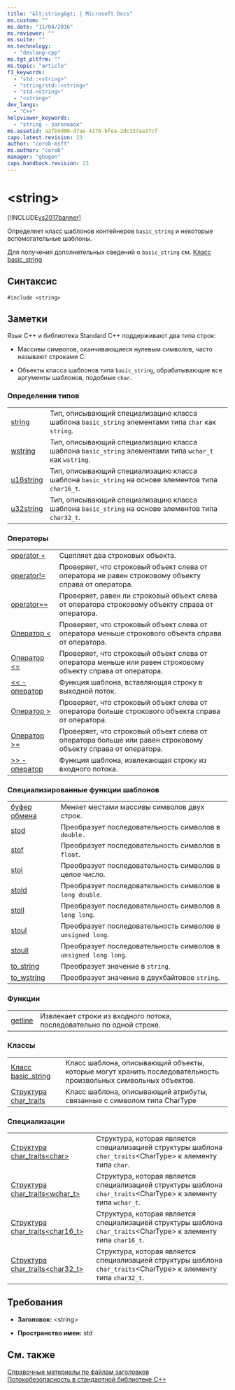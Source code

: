 ```yaml
---
title: "&lt;string&gt; | Microsoft Docs"
ms.custom: ""
ms.date: "11/04/2016"
ms.reviewer: ""
ms.suite: ""
ms.technology: 
  - "devlang-cpp"
ms.tgt_pltfrm: ""
ms.topic: "article"
f1_keywords: 
  - "std::<string>"
  - "string/std::<string>"
  - "std.<string>"
  - "<string>"
dev_langs: 
  - "C++"
helpviewer_keywords: 
  - "string - заголовок"
ms.assetid: a2fb9d00-d7ae-4170-bfea-2dc337aa37cf
caps.latest.revision: 23
author: "corob-msft"
ms.author: "corob"
manager: "ghogen"
caps.handback.revision: 23
---
```

# &lt;string&gt;
[!INCLUDE[vs2017banner](../assembler/inline/includes/vs2017banner.md)]

Определяет класс шаблонов контейнеров `basic_string` и некоторые вспомогательные шаблоны.  
  
 Для получения дополнительных сведений о `basic_string` см. [Класс basic\_string](../standard-library/basic-string-class.md)  
  
## Синтаксис  
  
```  
#include <string>  
```  
  
## Заметки  
 Язык C\+\+ и библиотека Standard C\+\+ поддерживают два типа строк:  
  
-   Массивы символов, оканчивающиеся нулевым символов, часто называют строками C.  
  
-   Объекты класса шаблонов типа `basic_string`, обрабатывающие все аргументы шаблонов, подобные `char`.  
  
### Определения типов  
  
|||  
|-|-|  
|[string](../Topic/string%20\(C++%20STL%20%3Cstring%3E\).md)|Тип, описывающий специализацию класса шаблона `basic_string` элементами типа `char` как `string`.|  
|[wstring](../Topic/wstring.md)|Тип, описывающий специализацию класса шаблона `basic_string` элементами типа `wchar_t` как `wstring`.|  
|[u16string](../Topic/u16string.md)|Тип, описывающий специализацию класса шаблона `basic_string` на основе элементов типа `char16_t`.|  
|[u32string](../Topic/u32string.md)|Тип, описывающий специализацию класса шаблона `basic_string` на основе элементов типа `char32_t`.|  
  
### Операторы  
  
|||  
|-|-|  
|[operator \+](../Topic/operator+%20\(%3Cstring%3E\).md)|Сцепляет два строковых объекта.|  
|[operator\!\=](../Topic/operator!=%20\(%3Cstring%3E\).md)|Проверяет, что строковый объект слева от оператора не равен строковому объекту справа от оператора.|  
|[operator\=\=](../Topic/operator==%20\(%3Cstring%3E\).md)|Проверяет, равен ли строковый объект слева от оператора строковому объекту справа от оператора.|  
|[Оператор \<](../Topic/operator%3C%20\(%3Cstring%3E\).md)|Проверяет, что строковый объект слева от оператора меньше строкового объекта справа от оператора.|  
|[Оператор \<\=](../Topic/operator%3C=%20\(in%20%3Cstring%3E\).md)|Проверяет, что строковый объект слева от оператора меньше или равен строковому объекту справа от оператора.|  
|[\<\< \- оператор](../Topic/operator%3C%3C%20\(%3Cstring%3E\).md)|Функция шаблона, вставляющая строку в выходной поток.|  
|[Оператор \>](../Topic/operator%3E%20\(%3Cstring%3E\).md)|Проверяет, что строковый объект слева от оператора больше строкового объекта справа от оператора.|  
|[Оператор \>\=](../Topic/operator%3E=%20\(%3Cstring%3E\).md)|Проверяет, что строковый объект слева от оператора больше или равен строковому объекту справа от оператора.|  
|[\>\> \- оператор](../Topic/operator%3E%3E%20\(%3Cstring%3E\).md)|Функция шаблона, извлекающая строку из входного потока.|  
  
### Специализированные функции шаблонов  
  
|||  
|-|-|  
|[буфер обмена](../Topic/swap%20\(C++%20STL%20%3Cstring%3E\).md)|Меняет местами массивы символов двух строк.|  
|[stod](../Topic/stod.md)|Преобразует последовательность символов в `double.`|  
|[stof](../Topic/stof.md)|Преобразует последовательность символов в `float`.|  
|[stoi](../Topic/stoi.md)|Преобразует последовательность символов в целое число.|  
|[stold](../Topic/stold.md)|Преобразует последовательность символов в `long double`.|  
|[stoll](../Topic/stoll.md)|Преобразует последовательность символов в `long long`.|  
|[stoul](../Topic/stoul.md)|Преобразует последовательность символов в `unsigned long`.|  
|[stoull](../Topic/stoull.md)|Преобразует последовательность символов в `unsigned long long`.|  
|[to\_string](../Topic/to_string.md)|Преобразует значение в `string`.|  
|[to\_wstring](../Topic/to_wstring.md)|Преобразует значение в двухбайтовое `string`.|  
  
### Функции  
  
|||  
|-|-|  
|[getline](../Topic/getline%20Template%20Function.md)|Извлекает строки из входного потока, последовательно по одной строке.|  
  
### Классы  
  
|||  
|-|-|  
|[Класс basic\_string](../standard-library/basic-string-class.md)|Класс шаблона, описывающий объекты, которые могут хранить последовательность произвольных символьных объектов.|  
|[Структура char\_traits](../standard-library/char-traits-struct.md)|Класс шаблона, описывающий атрибуты, связанные с символом типа CharType|  
  
### Специализации  
  
|||  
|-|-|  
|[Структура char\_traits\<char\>](../standard-library/char-traits-char-struct.md)|Структура, которая является специализацией структуры шаблона `char_traits`\<CharType\> к элементу типа `char`.|  
|[Структура char\_traits\<wchar\_t\>](../standard-library/char-traits-wchar-t-struct.md)|Структура, которая является специализацией структуры шаблона `char_traits`\<CharType\> к элементу типа `wchar_t`.|  
|[Структура char\_traits\<char16\_t\>](../standard-library/char-traits-char16-t-struct.md)|Структура, которая является специализацией структуры шаблона `char_traits`\<CharType\> к элементу типа `char16_t`.|  
|[Структура char\_traits\<char32\_t\>](../standard-library/char-traits-char32-t-struct.md)|Структура, которая является специализацией структуры шаблона `char_traits`\<CharType\> к элементу типа `char32_t`.|  
  
## Требования  
  
-   **Заголовок:** \<string\>  
  
-   **Пространство имен:** std  
  
## См. также  
 [Справочные материалы по файлам заголовков](../standard-library/cpp-standard-library-header-files.md)   
 [Потокобезопасность в стандартной библиотеке C\+\+](../standard-library/thread-safety-in-the-cpp-standard-library.md)